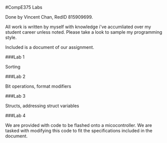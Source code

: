 #CompE375 Labs

Done by Vincent Chan, RedID 815909699.

All work is written by myself with knowledge i've accumliated over my student career unless noted. Please take a look to sample my programming style.

Included is a document of our assignment.

###Lab 1

Sorting

###Lab 2

Bit operations, format modifiers

###Lab 3

Structs, addressing struct variables

###Lab 4

We are provided with code to be flashed onto a micocontroller. We are tasked with modifying this code to fit the specifications included in the document.
